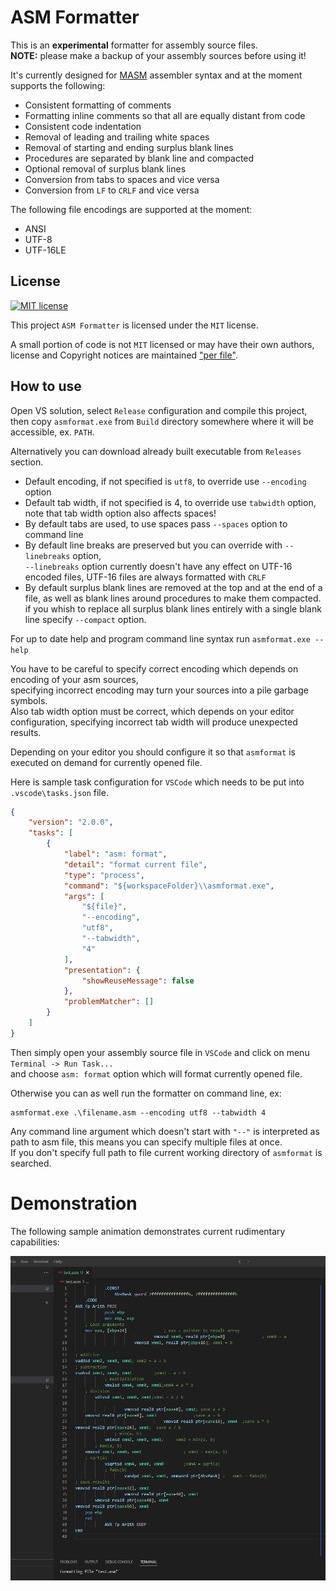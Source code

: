 
# ASM Formatter

This is an **experimental** formatter for assembly source files.\
**NOTE:** please make a backup of your assembly sources before using it!

It's currently designed for [MASM][masm] assembler syntax and at the moment supports the following:

- Consistent formatting of comments
- Formatting inline comments so that all are equally distant from code
- Consistent code indentation
- Removal of leading and trailing white spaces
- Removal of starting and ending surplus blank lines
- Procedures are separated by blank line and compacted
- Optional removal of surplus blank lines
- Conversion from tabs to spaces and vice versa
- Conversion from `LF` to `CRLF` and vice versa

The following file encodings are supported at the moment:

- ANSI
- UTF-8
- UTF-16LE

## License

[![MIT license][badge license]](/LICENSE "View license")

This project `ASM Formatter` is licensed under the `MIT` license.

A small portion of code is not `MIT` licensed or may have their own authors,\
license and Copyright notices are maintained ["per file"][file scope].

## How to use

Open VS solution, select `Release` configuration and compile this project, then copy `asmformat.exe`
from `Build` directory somewhere where it will be accessible, ex. `PATH`.

Alternatively you can download already built executable from `Releases` section.

- Default encoding, if not specified is `utf8`, to override use `--encoding` option
- Default tab width, if not specified is 4, to override use `tabwidth` option,\
  note that tab width option also affects spaces!
- By default tabs are used, to use spaces pass `--spaces` option to command line
- By default line breaks are preserved but you can override with `--linebreaks` option,\
  `--linebreaks` option currently doesn't have any effect on UTF-16 encoded files,
  UTF-16 files are always formatted with `CRLF`
- By default surplus blank lines are removed at the top and at the end of a file, as well as blank
  lines around procedures to make them compacted.\
  if you whish to replace all surplus blank lines entirely with a single blank line specify
  `--compact` option.

For up to date help and program command line syntax run `asmformat.exe --help`

You have to be careful to specify correct encoding which depends on encoding of your asm sources,\
specifying incorrect encoding may turn your sources into a pile garbage symbols.\
Also tab width option must be correct, which depends on your editor configuration,
specifying incorrect tab width will produce unexpected results.

Depending on your editor you should configure it so that `asmformat` is executed on demand for
currently opened file.

Here is sample task configuration for `VSCode` which needs to be put into `.vscode\tasks.json` file.

```json
{
	"version": "2.0.0",
	"tasks": [
		{
			"label": "asm: format",
			"detail": "format current file",
			"type": "process",
			"command": "${workspaceFolder}\\asmformat.exe",
			"args": [
				"${file}",
				"--encoding",
				"utf8",
				"--tabwidth",
				"4"
			],
			"presentation": {
				"showReuseMessage": false
			},
			"problemMatcher": []
		}
	]
}
```

Then simply open your assembly source file in `VSCode` and click on menu `Terminal -> Run Task...`\
and choose `asm: format` option which will format currently opened file.

Otherwise you can as well run the formatter on command line, ex:

```batch
asmformat.exe .\filename.asm --encoding utf8 --tabwidth 4
```

Any command line argument which doesn't start with `"--"` is interpreted as path to asm file,
this means you can specify multiple files at once.\
If you don't specify full path to file current working directory of `asmformat` is searched.

# Demonstration

The following sample animation demonstrates current rudimentary capabilities:

![Demonstration](/assets/presentation.gif)

[masm]: https://learn.microsoft.com/en-us/cpp/assembler/masm/microsoft-macro-assembler-reference
[badge license]: https://img.shields.io/static/v1?label=License&message=MIT&color=success&style=plastic
[file scope]: https://softwarefreedom.org/resources/2012/ManagingCopyrightInformation.html#maintaining-file-scope-copyright-notices

